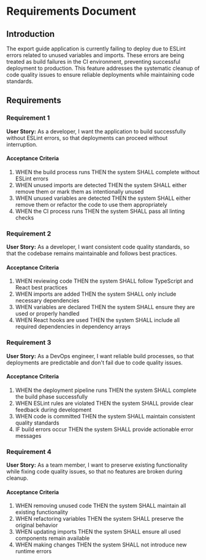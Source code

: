 # Requirements Document

## Introduction

The export guide application is currently failing to deploy due to ESLint errors related to unused variables and imports. These errors are being treated as build failures in the CI environment, preventing successful deployment to production. This feature addresses the systematic cleanup of code quality issues to ensure reliable deployments while maintaining code standards.

## Requirements

### Requirement 1

**User Story:** As a developer, I want the application to build successfully without ESLint errors, so that deployments can proceed without interruption.

#### Acceptance Criteria

1. WHEN the build process runs THEN the system SHALL complete without ESLint errors
2. WHEN unused imports are detected THEN the system SHALL either remove them or mark them as intentionally unused
3. WHEN unused variables are detected THEN the system SHALL either remove them or refactor the code to use them appropriately
4. WHEN the CI process runs THEN the system SHALL pass all linting checks

### Requirement 2

**User Story:** As a developer, I want consistent code quality standards, so that the codebase remains maintainable and follows best practices.

#### Acceptance Criteria

1. WHEN reviewing code THEN the system SHALL follow TypeScript and React best practices
2. WHEN imports are added THEN the system SHALL only include necessary dependencies
3. WHEN variables are declared THEN the system SHALL ensure they are used or properly handled
4. WHEN React hooks are used THEN the system SHALL include all required dependencies in dependency arrays

### Requirement 3

**User Story:** As a DevOps engineer, I want reliable build processes, so that deployments are predictable and don't fail due to code quality issues.

#### Acceptance Criteria

1. WHEN the deployment pipeline runs THEN the system SHALL complete the build phase successfully
2. WHEN ESLint rules are violated THEN the system SHALL provide clear feedback during development
3. WHEN code is committed THEN the system SHALL maintain consistent quality standards
4. IF build errors occur THEN the system SHALL provide actionable error messages

### Requirement 4

**User Story:** As a team member, I want to preserve existing functionality while fixing code quality issues, so that no features are broken during cleanup.

#### Acceptance Criteria

1. WHEN removing unused code THEN the system SHALL maintain all existing functionality
2. WHEN refactoring variables THEN the system SHALL preserve the original behavior
3. WHEN updating imports THEN the system SHALL ensure all used components remain available
4. WHEN making changes THEN the system SHALL not introduce new runtime errors